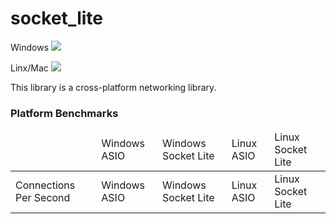 # socket_lite

<p>Windows <img src="https://ci.appveyor.com/api/projects/status/gupob5nj63onam9l?svg=true"/><p>
<p>Linx/Mac <img src="https://travis-ci.org/smasherprog/socket_lite.svg?branch=master"/><p>

<p>This library is a cross-platform networking library.</p>

<h3>Platform Benchmarks</h3>
<table>
 <thead>
   <tr>
     <td></td>
     <td>Windows ASIO</td>
     <td>Windows Socket Lite</td> 
     <td>Linux ASIO</td>
     <td>Linux Socket Lite</td>
   </tr>
  </thead>
  <tbody>
  <tr>
     <td>Connections Per Second</td>
     <td>Windows ASIO</td>
     <td>Windows Socket Lite</td> 
     <td>Linux ASIO</td>
     <td>Linux Socket Lite</td>
    </tr>
</tbody>
</table>
